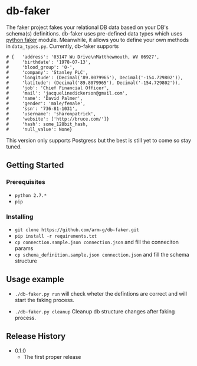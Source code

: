 # db-faker

The faker project fakes your relational DB data based on your DB's schema(s) definitions.
db-faker uses pre-defined data types which uses 
[python faker](https://pypi.python.org/pypi/Faker) module.
Meanwhile, it allows you to define your own methods in ```data_types.py```.
Currently, db-faker supports
```fake.profile(fields=None, sex=None)
# {   'address': '03147 Wu Drive\nMatthewmouth, WV 06927',
#     'birthdate': '1978-07-13',
#     'blood_group': '0-',
#     'company': 'Stanley PLC',
#     'longitude': (Decimal('89.8079965'), Decimal('-154.729802')),
#     'latitude': (Decimal('89.8079965'), Decimal('-154.729802')),
#     'job': 'Chief Financial Officer',
#     'mail': 'jacquelinedickerson@gmail.com',
#     'name': 'David Palmer',
#     'gender': 'male/female',
#     'ssn': '736-81-1031',
#     'username': 'sharonpatrick',
#     'website': ['http://bruce.com/']}
#     'hash': some_128bit_hash,
#     'null_value': None}
```

This version only supports Postgress but the best is still yet to come so stay tuned.

## Getting Started

### Prerequisites

* ```python 2.7.*```
* ```pip```

### Installing

* ```git clone https://github.com/arm-g/db-faker.git```
* ```pip install -r requirements.txt```
* ```cp connection.sample.json connection.json``` and fill the conneciton params
* ```cp schema_definition.sample.json connection.json``` and fill the schema structure

## Usage example

* ```./db-faker.py run``` will check wheter the defintions are correct and will start the faking process.

* ```./db-faker.py cleanup``` Cleanup db structure changes after faking process.

## Release History
* 0.1.0
    * The first proper release
